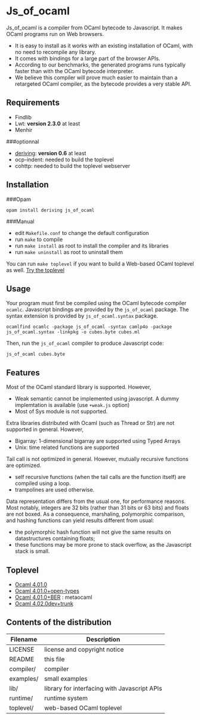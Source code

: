 # Js_of_ocaml

Js_of_ocaml is a compiler from OCaml bytecode to Javascript. It makes OCaml programs run on Web browsers.

  * It is easy to install as it works with an existing installation of OCaml,
with no need to recompile any library.
  * It comes with bindings for a large part of the browser APIs.
  * According to our benchmarks, the generated programs runs typically faster than with the OCaml bytecode
interpreter.
  * We believe this compiler will prove much easier to maintain than a retargeted OCaml compiler,
as the bytecode provides a very stable API.

## Requirements

  * Findlib
  * Lwt: **version 2.3.0** at least
  * Menhir

###optionnal
  * [deriving](https://github.com/ocsigen/deriving): **version 0.6** at least
  * ocp-indent: needed to build the toplevel
  * cohttp: needed to build the toplevel webserver

## Installation

###Opam
```
opam install deriving js_of_ocaml
```

###Manual
  * edit `Makefile.conf` to change the default configuration
  * run `make` to compile
  * run `make install` as root to install the compiler
    and its libraries
  * run `make uninstall` as root to uninstall them

You can run `make toplevel` if you want to build a Web-based OCaml
toplevel as well. [Try the toplevel](http://ocsigen.github.io/js_of_ocaml/)

## Usage

Your program must first be compiled using the OCaml bytecode compiler
`ocamlc`.  Javascript bindings are provided by the `js_of_ocaml` package.
The syntax extension is provided by `js_of_ocaml.syntax` package.

```
ocamlfind ocamlc -package js_of_ocaml -syntax camlp4o -package js_of_ocaml.syntax -linkpkg -o cubes.byte cubes.ml
```

Then, run the `js_of_ocaml` compiler to produce Javascript code:

```
js_of_ocaml cubes.byte
```

## Features

Most of the OCaml standard library is supported. However,
  * Weak semantic cannot be implemented using javascript.
    A dummy implemtation is available (use `+weak.js` option)
  * Most of Sys module is not supported.

Extra libraries distributed with Ocaml (such as Thread or Str) are not
supported in general. However,
  * Bigarray: 1-dimensional bigarray are supported using Typed Arrays
  * Unix: time related functions are supported

Tail call is not optimized in general. However, mutually recursive
functions are optimized.
  * self recursive functions (when the tail calls are the function itself) are
    compiled using a loop.
  * trampolines are used otherwise.

Data representation differs from the usual one, for performance
reasons.  Most notably, integers are 32 bits (rather than 31 bits or
63 bits) and floats are not boxed.  As a consequence, marshaling,
polymorphic comparison, and hashing functions can yield results
different from usual:
  * the polymorphic hash function will not give the same results on
    datastructures containing floats;
  * these functions may be more prone to stack overflow, as the
    Javascript stack is small.

## Toplevel
  * [Ocaml 4.01.0](http://ocsigen.github.io/js_of_ocaml/#4.01.0)
  * [Ocaml 4.01.0+open-types](http://ocsigen.github.io/js_of_ocaml/#4.01.0+open-types)
  * [Ocaml 4.01.0+BER](http://ocsigen.github.io/js_of_ocaml/#4.01.0+open-types) : metaocaml
  * [Ocaml 4.02.0dev+trunk](http://ocsigen.github.io/js_of_ocaml/#4.02.0dev+trunk)

## Contents of the distribution
| Filename  | Description                                  |
|-----------|----------------------------------------------|
| LICENSE   | license and copyright notice                 |
| README    | this file                                    |
| compiler/ | compiler                                     |
| examples/ | small examples                               |
| lib/      | library for interfacing with Javascript APIs |
| runtime/  | runtime system                               |
| toplevel/ | web-based OCaml toplevel                     |
